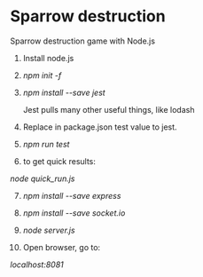 # Sparrow destruction
Sparrow destruction game with Node.js

1. Install node.js
2. *npm init -f*
3. *npm install --save jest*

    Jest pulls many other useful things, like lodash

4. Replace in package.json test value to jest.

5. *npm run test*

6. to get quick results:

*node quick_run.js*

7. *npm install --save express*

8. *npm install --save socket.io*

9. *node server.js*

10. Open browser, go to:

  *localhost:8081*

